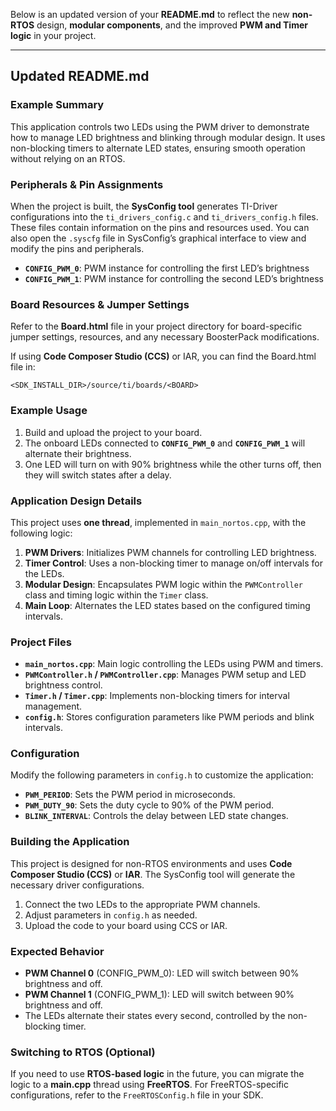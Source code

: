 Below is an updated version of your **README.md** to reflect the new **non-RTOS** design, **modular components**, and the improved **PWM and Timer logic** in your project.

---

## **Updated README.md**

### **Example Summary**
This application controls two LEDs using the PWM driver to demonstrate how to manage LED brightness and blinking through modular design. It uses non-blocking timers to alternate LED states, ensuring smooth operation without relying on an RTOS.

### **Peripherals & Pin Assignments**
When the project is built, the **SysConfig tool** generates TI-Driver configurations into the `ti_drivers_config.c` and `ti_drivers_config.h` files. These files contain information on the pins and resources used. You can also open the `.syscfg` file in SysConfig’s graphical interface to view and modify the pins and peripherals.

- **`CONFIG_PWM_0`**: PWM instance for controlling the first LED’s brightness  
- **`CONFIG_PWM_1`**: PWM instance for controlling the second LED’s brightness  

### **Board Resources & Jumper Settings**
Refer to the **Board.html** file in your project directory for board-specific jumper settings, resources, and any necessary BoosterPack modifications.

If using **Code Composer Studio (CCS)** or IAR, you can find the Board.html file in:

    <SDK_INSTALL_DIR>/source/ti/boards/<BOARD>

### **Example Usage**
1. Build and upload the project to your board.
2. The onboard LEDs connected to **`CONFIG_PWM_0`** and **`CONFIG_PWM_1`** will alternate their brightness.
3. One LED will turn on with 90% brightness while the other turns off, then they will switch states after a delay.

### **Application Design Details**
This project uses **one thread**, implemented in `main_nortos.cpp`, with the following logic:

1. **PWM Drivers**: Initializes PWM channels for controlling LED brightness.  
2. **Timer Control**: Uses a non-blocking timer to manage on/off intervals for the LEDs.  
3. **Modular Design**: Encapsulates PWM logic within the `PWMController` class and timing logic within the `Timer` class.  
4. **Main Loop**: Alternates the LED states based on the configured timing intervals.

### **Project Files**
- **`main_nortos.cpp`**: Main logic controlling the LEDs using PWM and timers.
- **`PWMController.h` / `PWMController.cpp`**: Manages PWM setup and LED brightness control.
- **`Timer.h` / `Timer.cpp`**: Implements non-blocking timers for interval management.
- **`config.h`**: Stores configuration parameters like PWM periods and blink intervals.

### **Configuration**
Modify the following parameters in `config.h` to customize the application:

- **`PWM_PERIOD`**: Sets the PWM period in microseconds.  
- **`PWM_DUTY_90`**: Sets the duty cycle to 90% of the PWM period.  
- **`BLINK_INTERVAL`**: Controls the delay between LED state changes.  

### **Building the Application**
This project is designed for non-RTOS environments and uses **Code Composer Studio (CCS)** or **IAR**. The SysConfig tool will generate the necessary driver configurations.

1. Connect the two LEDs to the appropriate PWM channels.
2. Adjust parameters in `config.h` as needed.
3. Upload the code to your board using CCS or IAR.

### **Expected Behavior**
- **PWM Channel 0** (CONFIG_PWM_0): LED will switch between 90% brightness and off.
- **PWM Channel 1** (CONFIG_PWM_1): LED will switch between 90% brightness and off.
- The LEDs alternate their states every second, controlled by the non-blocking timer.

### **Switching to RTOS (Optional)**
If you need to use **RTOS-based logic** in the future, you can migrate the logic to a **main.cpp** thread using **FreeRTOS**. For FreeRTOS-specific configurations, refer to the `FreeRTOSConfig.h` file in your SDK.
